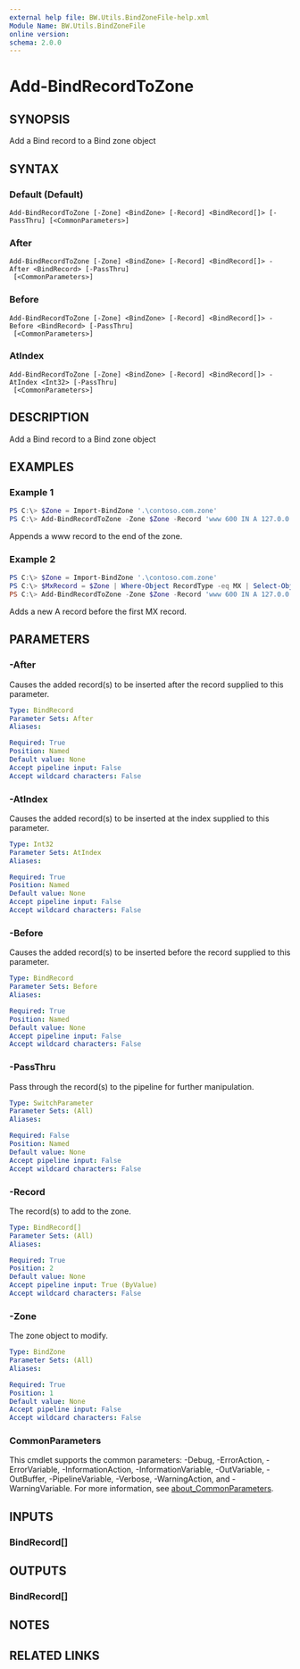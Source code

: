 ```yaml
---
external help file: BW.Utils.BindZoneFile-help.xml
Module Name: BW.Utils.BindZoneFile
online version:
schema: 2.0.0
---
```


# Add-BindRecordToZone

## SYNOPSIS
Add a Bind record to a Bind zone object

## SYNTAX

### Default (Default)
```
Add-BindRecordToZone [-Zone] <BindZone> [-Record] <BindRecord[]> [-PassThru] [<CommonParameters>]
```

### After
```
Add-BindRecordToZone [-Zone] <BindZone> [-Record] <BindRecord[]> -After <BindRecord> [-PassThru]
 [<CommonParameters>]
```

### Before
```
Add-BindRecordToZone [-Zone] <BindZone> [-Record] <BindRecord[]> -Before <BindRecord> [-PassThru]
 [<CommonParameters>]
```

### AtIndex
```
Add-BindRecordToZone [-Zone] <BindZone> [-Record] <BindRecord[]> -AtIndex <Int32> [-PassThru]
 [<CommonParameters>]
```

## DESCRIPTION
Add a Bind record to a Bind zone object

## EXAMPLES

### Example 1
```powershell
PS C:\> $Zone = Import-BindZone '.\contoso.com.zone'
PS C:\> Add-BindRecordToZone -Zone $Zone -Record 'www 600 IN A 127.0.0.1'
```

Appends a www record to the end of the zone.

### Example 2
```powershell
PS C:\> $Zone = Import-BindZone '.\contoso.com.zone'
PS C:\> $MxRecord = $Zone | Where-Object RecordType -eq MX | Select-Object -First 1
PS C:\> Add-BindRecordToZone -Zone $Zone -Record 'www 600 IN A 127.0.0.1' -Before $MxRecord
```

Adds a new A record before the first MX record.

## PARAMETERS

### -After
Causes the added record(s) to be inserted after the record supplied to this parameter.

```yaml
Type: BindRecord
Parameter Sets: After
Aliases:

Required: True
Position: Named
Default value: None
Accept pipeline input: False
Accept wildcard characters: False
```

### -AtIndex
Causes the added record(s) to be inserted at the index supplied to this parameter.

```yaml
Type: Int32
Parameter Sets: AtIndex
Aliases:

Required: True
Position: Named
Default value: None
Accept pipeline input: False
Accept wildcard characters: False
```

### -Before
Causes the added record(s) to be inserted before the record supplied to this parameter.

```yaml
Type: BindRecord
Parameter Sets: Before
Aliases:

Required: True
Position: Named
Default value: None
Accept pipeline input: False
Accept wildcard characters: False
```

### -PassThru
Pass through the record(s) to the pipeline for further manipulation.

```yaml
Type: SwitchParameter
Parameter Sets: (All)
Aliases:

Required: False
Position: Named
Default value: None
Accept pipeline input: False
Accept wildcard characters: False
```

### -Record
The record(s) to add to the zone.

```yaml
Type: BindRecord[]
Parameter Sets: (All)
Aliases:

Required: True
Position: 2
Default value: None
Accept pipeline input: True (ByValue)
Accept wildcard characters: False
```

### -Zone
The zone object to modify.

```yaml
Type: BindZone
Parameter Sets: (All)
Aliases:

Required: True
Position: 1
Default value: None
Accept pipeline input: False
Accept wildcard characters: False
```

### CommonParameters
This cmdlet supports the common parameters: -Debug, -ErrorAction, -ErrorVariable, -InformationAction, -InformationVariable, -OutVariable, -OutBuffer, -PipelineVariable, -Verbose, -WarningAction, and -WarningVariable. For more information, see [about_CommonParameters](http://go.microsoft.com/fwlink/?LinkID=113216).

## INPUTS

### BindRecord[]

## OUTPUTS

### BindRecord[]

## NOTES

## RELATED LINKS
